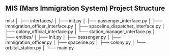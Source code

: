

## MIS (Mars Immigration System) Project Structure
mis/
│
├── interfaces/
│ ├── init.py
│ ├── passenger_interface.py
│ ├── immigration_officer_interface.py
│ ├── spaceline_dispatcher_interface.py
│ ├── colony_official_interface.py
│ └── station_manager_interface.py
│
├── entities/
│ ├── init.py
│ ├── passenger.py
│ ├── immigration_officer.py
│ ├── spaceline.py
│ ├── colony.py
│ └── orbital_station.py
│
└── main.py


